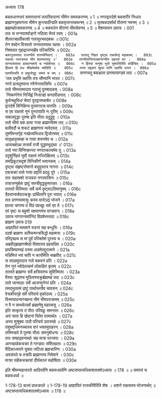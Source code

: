 अध्यायः 178

बकवधानन्तरं समागतानां तत्परिवाराणां भीमेन समयकरणम् ॥ 1 ॥ नगरद्वारदेशे बकशरीरं निधाय ब्राह्मणगृहमागत्य भीमेन कुन्त्यादीन्प्रति बकवृत्तान्तकथनम् ॥ 2 ॥ मृतबकदर्शार्थं पौराणां गमनम् ॥ 3 ॥ ब्रह्ममहोत्सवकरणम् ॥ 4 ॥ बकवधेन पौराणां भीमसेवनम् ॥ 5 ॥
वैशम्पायन उवाच ।	001  
ततः स भग्नपार्श्वाङ्गो नदित्वा भैरवं रवम् ।	001a  
शैलराजप्रतीकाशो गतासुरभवद्बकः ॥	001c  
तेन शब्देन वित्रस्तो जनस्तस्याथ रक्षसः ।	002a  
निष्पपात गृहाद्राजन्सहैव परिचारिभिः ॥	002c  
`बकानुजस्तदा राजन्भीमं शरणमेयिवान् ।	003a  
ततस्तु निहतं दृष्ट्वा राक्षसेन्द्रं महाबलम् ।	003c  
राक्षसाः परमत्रस्ता भीमं शऱणमाययुः ॥'	003e  
तान्भीतान्विगतज्ञानान्भीमः प्रहरतां वरः ।	004a  
सान्त्वयामास बलवान्समये च न्यवेशयत् ॥	004c  
न हिंस्या मानुषा भूयो युष्माभिरिति कर्हिचित् ।	005a  
हिंसतां हि वधः शीघ्रमेवमेव भवेदिति ॥	005c  
तस्य तद्वचनं श्रुत्वा तानि रक्षांसि भारत ।	006a  
एवमस्त्विति तं प्राहुर्जगृहुः समयं च तम् ॥	006c  
`सगणस्तु बकभ्राता प्राणमत्पाण्डवं तदा ।	007a  
'ततः प्रभृति रक्षांसि तत्र सौम्यानि भारत ।	007c  
नगरे प्रत्यदृश्यन्त नरैर्नगरवासिभिः ॥	007e  
ततो भीमस्तमादाय गतासुं पुरुषादकम् ।	008a  
`निष्कर्णनेत्रं निर्जिह्वं निःसञ्ज्ञं कण्ठपीडनात् ।	008c  
कुर्वन्बहुविधां चेष्टां पुरद्वारमकर्षत ॥	008e  
द्वारदेशे विनिक्षिप्य पुरमागात्स मारुतिः ।	009a  
स एव राक्षसो नूनं पुनरायाति नः पुरीम् ॥	009c  
सबालवृद्धाः पुरुषा इति भीताः प्रदुद्रुवुः ।	010a  
ततो भीमो बकं हत्वा गत्वा ब्राह्मणवेश्म तत् ॥	010c  
बलीवर्दौ च शकटं ब्राह्मणाय न्यवेदयत् ।	011a  
तूष्णीमन्तर्गृहं गच्छेत्यभिधाय द्विजोत्तमम् ॥	011c  
मातृभ्रातृसमक्षं च गत्वा शयनमेव च ।	012a  
आचचक्षेऽथ तत्सर्वं रात्रौ युद्धमभूद्यथा ॥'	012c  
ततो नरा विनिष्क्रान्ता नगरात्कल्यमेव तु ।	013a  
ददृशुर्निहतं भूमौ राक्षसं रुधिरोक्षितम् ॥	013c  
तमद्रिकूटसदृशं विनिकीर्णं भयानकम् ।	014a  
दृष्ट्वा संहृष्टरोमाणो बभूवुस्तत्र नागराः ॥	014c  
एकचक्रां ततो गत्वा प्रवृत्तिं प्रददुः पुरे ।	015a  
ततः सहस्रशो राजन्नरा नगरवासिनः ॥	015c  
तत्राजग्मुर्बकं द्रष्टुं सस्त्रीवृद्धकुमारकाः ।	016a  
ततस्ते विस्मिताः सर्वे कर्म दृष्ट्वाऽतिमानुषम् ।	016c  
दैवतान्यर्चयाञ्चक्रुः प्रार्थितानि पुरा भयात् ॥	016e  
ततः प्रगणयामासुः कस्य वारोऽद्य भोजने ।	017a  
ज्ञात्वा चागम्य तं विप्रं पप्रच्छुः सर्व एव ते ॥	017c  
एवं पृष्टः स बहुशो रक्षमाणश्च पाण्डवान् ।	018a  
उवाच नागरान्सर्वानिदं विप्रर्षभस्तदा ॥	018c  
ब्राह्मण उवाच 	019  
आज्ञापितं मामशने रुदन्तं सह बन्धुभिः ।	019a  
ददर्श ब्राह्मणः कश्चिन्मन्त्रसिद्धो महामनाः ॥	019c  
परिपृच्छ्य स मां पूर्वं परिक्लेशं पुरस्य च ।	020a  
अब्रवीद्ब्राह्मणश्रेष्ठो विश्वास्य प्रहसन्निव ॥	020c  
प्रापयिष्याम्यहं तस्मा अन्नमेतद्दुरात्मने ।	021a  
मन्निमित्तं भयं चापि न कार्यमिति चाब्रवीत् ॥	021c  
स तदन्नमुपादाय गतो बकवनं प्रति ।	022a  
तेन नूनं भवेदेतत्कर्म लोकहितं कृतम् ॥	022c  
ततस्ते ब्राह्मणाः सर्वे क्षत्रियाश्च सुविस्मिताः ।	023a  
वैश्याः शूद्राश्च मुदिताश्चक्रुर्ब्रह्ममहं तदा ॥	023c  
ततो जानपदाः सर्वे आजग्मुर्नगरं प्रति ।	024a  
तमद्भुततमं द्रष्टुं पार्थास्तत्रैव चावसन् ॥	024c  
वेत्रकीयगृहे सर्वे परिवार्य वृकोदरम् ।	025a  
विस्मयादभ्यगच्छन्त भीमं भीमपराक्रमम् ॥	025c  
न वै न सम्भवेत्सर्वं ब्राह्मणेषु महात्मसु ।	026a  
इति सत्कृत्य तं पौराः परिवव्रुः समन्ततः ॥	026c  
अयं त्राता हि खेदानां पितेव परमार्थतः ।	027a  
अस्य शुश्रूषवः पादौ परिचर्य उपास्महे ॥	027c  
पशुमद्दधिमनच्चास्य वारं भक्तमुपाहरन् ।	028a  
तस्मिन्हते ते पुरुषा भीताः समनुबोधनाः ॥	028c  
ततः सम्प्राद्रवन्पार्थाः सह मात्रा परन्तपाः ।	029a  
आगच्छन्नेकचक्रां ते गाण्डवाः संशितव्रताः ॥	029c  
वैदिकाध्ययने युक्ता जटिला ब्रह्मचारिणः ।	030a  
अवसंस्ते च तत्रापि ब्राह्मणस्य निवेशने ।	030c  
मात्रर सहैकचक्रायां दीर्घकालं सहोषिताः ॥ 	030e  

इति श्रीमन्महाभारते आदिपर्वणि बकवधपर्वणि अष्टसप्तत्यधिकशततमोऽध्यायः ॥ 178 ॥ ॥ समाप्तं च बकवधपर्व ॥

1-178-13 कल्यं प्रातःकाले ॥ 1-178-19 आज्ञापितं राजकीयैरिति शेषः । अशने राक्षसस्य भोजनार्थम् ॥ अष्टसप्तत्यधिकशततमोऽध्यायः ॥ 178 ॥
